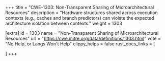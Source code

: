 +++
title = "CWE-1303: Non-Transparent Sharing of Microarchitectural Resources"
description	= "Hardware structures shared across execution contexts (e.g., caches and branch predictors) can violate the expected architecture isolation between contexts."
weight = 1303

[extra]
id = 1303
name = "Non-Transparent Sharing of Microarchitectural Resources"
url = "https://cwe.mitre.org/data/definitions/1303.html"
vote = "No Help, or Langs Won't Help"
clippy_helps = false
rust_docs_links = [
	
]
+++

